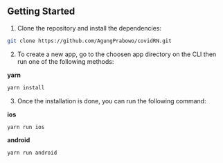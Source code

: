 ## Getting Started


1. Clone the repository and install the dependencies:

```sh
git clone https://github.com/AgungPrabowo/covidRN.git
```


2. To create a new app, go to the choosen app directory on the CLI then run one of the following methods:

**yarn**

```sh
yarn install
```


3. Once the installation is done, you can run the following command:

**ios**

 ```
 yarn run ios
 ```
 
**android**

 ```
 yarn run android
 ```
 <br/>